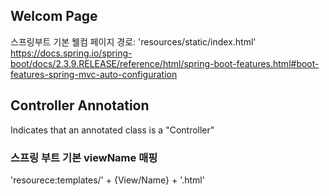 

## Welcom Page
스프링부트 기본 웰컴 페이지 경로: 'resources/static/index.html'
https://docs.spring.io/spring-boot/docs/2.3.9.RELEASE/reference/html/spring-boot-features.html#boot-features-spring-mvc-auto-configuration

## Controller Annotation
Indicates that an annotated class is a "Controller"

### 스프링 부트 기본 viewName 매핑
'resourece:templates/' + {View/Name} + '.html'
